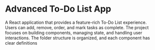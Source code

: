 # Advanced To-Do List App

A React application that provides a feature-rich To-Do List experience. Users can add, remove, order, and mark tasks as complete. 
The project focuses on building components, managing state, and handling user interactions. 
The folder structure is organized, and each component has clear definitions
